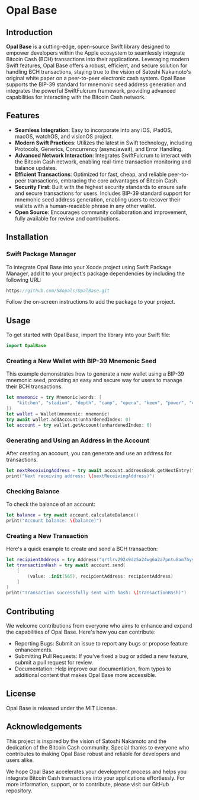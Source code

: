 # Opal Base

## Introduction

**Opal Base** is a cutting-edge, open-source Swift library designed to empower developers within the Apple ecosystem to seamlessly integrate Bitcoin Cash (BCH) transactions into their applications. Leveraging modern Swift features, Opal Base offers a robust, efficient, and secure solution for handling BCH transactions, staying true to the vision of Satoshi Nakamoto's original white paper on a peer-to-peer electronic cash system. Opal Base supports the BIP-39 standard for mnemonic seed address generation and integrates the powerful SwiftFulcrum framework, providing advanced capabilities for interacting with the Bitcoin Cash network.

## Features

- **Seamless Integration**: Easy to incorporate into any iOS, iPadOS, macOS, watchOS, and visionOS project.
- **Modern Swift Practices**: Utilizes the latest in Swift technology, including Protocols, Generics, Concurrency (async/await), and Error Handling.
- **Advanced Network Interaction**: Integrates SwiftFulcrum to interact with the Bitcoin Cash network, enabling real-time transaction monitoring and balance updates.
- **Efficient Transactions**: Optimized for fast, cheap, and reliable peer-to-peer transactions, embracing the core advantages of Bitcoin Cash.
- **Security First**: Built with the highest security standards to ensure safe and secure transactions for users. Includes BIP-39 standard support for mnemonic seed address generation, enabling users to recover their wallets with a human-readable phrase in any other wallet.
- **Open Source**: Encourages community collaboration and improvement, fully available for review and contributions.

## Installation

### Swift Package Manager

To integrate Opal Base into your Xcode project using Swift Package Manager, add it to your project's package dependencies by including the following URL:

```swift
https://github.com/58opals/OpalBase.git
```

Follow the on-screen instructions to add the package to your project.

## Usage

To get started with Opal Base, import the library into your Swift file:

```swift
import OpalBase
```

### Creating a New Wallet with BIP-39 Mnemonic Seed

This example demonstrates how to generate a new wallet using a BIP-39 mnemonic seed, providing an easy and secure way for users to manage their BCH transactions.

```swift
let mnemonic = try Mnemonic(words: [
    "kitchen", "stadium", "depth", "camp", "opera", "keen", "power", "cinnamon", "unfair", "west", "panda", "popular", "source", "category", "truth", "dial", "panel", "garden", "above", "top", "glue", "kidney", "effort", "rubber"
])
let wallet = Wallet(mnemonic: mnemonic)
try await wallet.addAccount(unhardenedIndex: 0)
let account = try wallet.getAccount(unhardenedIndex: 0)
```

### Generating and Using an Address in the Account

After creating an account, you can generate and use an address for transactions.

```swift
let nextReceivingAddress = try await account.addressBook.getNextEntry(for: .receiving).address
print("Next receiving address: \(nextReceivingAddress)")
```

### Checking Balance

To check the balance of an account:

```swift
let balance = try await account.calculateBalance()
print("Account balance: \(balance)")
```

### Creating a New Transaction

Here's a quick example to create and send a BCH transaction:

```swift
let recipientAddress = try Address("qrtlrv292x9dz5a24wg6a2a7pntu8am7hyyjjwy0hk")
let transactionHash = try await account.send(
    [
        (value: .init(565), recipientAddress: recipientAddress)
    ]
)
print("Transaction successfully sent with hash: \(transactionHash)")
```

## Contributing

We welcome contributions from everyone who aims to enhance and expand the capabilities of Opal Base. Here's how you can contribute:
- Reporting Bugs: Submit an issue to report any bugs or propose feature enhancements.
- Submitting Pull Requests: If you've fixed a bug or added a new feature, submit a pull request for review.
- Documentation: Help improve our documentation, from typos to additional content that makes Opal Base more accessible.

## License

Opal Base is released under the MIT License.

## Acknowledgements

This project is inspired by the vision of Satoshi Nakamoto and the dedication of the Bitcoin Cash community. Special thanks to everyone who contributes to making Opal Base robust and reliable for developers and users alike.

We hope Opal Base accelerates your development process and helps you integrate Bitcoin Cash transactions into your applications effortlessly. For more information, support, or to contribute, please visit our GitHub repository.
